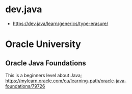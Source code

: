 # dev.java
- https://dev.java/learn/generics/type-erasure/

# Oracle University
## Oracle Java Foundations
This is a beginners level about Java;
https://mylearn.oracle.com/ou/learning-path/oracle-java-foundations/79726
